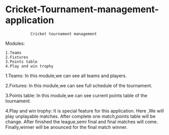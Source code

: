 # Cricket-Tournament-management-application

			   Cricket tournament management 

Modules:

	1.Teams
	2.Fixtures
	3.Points table
	4.Play and win trophy


1.Teams:
     In this module,we can see all teams and players.

2.Fixtures:
     In this module,we can see full schedule of the tournament.

3.Points table:
     In this module,we can see current points table of the tournament.

4.Play and win trophy:
     It is special feature for  this application.
     Here ,We will play unplayable matches.
     After complete one match,points table will be change.
     After finished the league,semi final and final matches will come.
     Finally,winner will be anounced for the final match winner.
